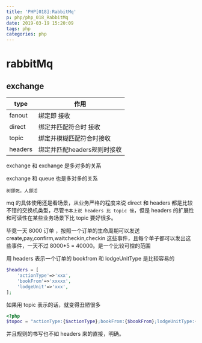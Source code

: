 ```yaml
---
title: 'PHP[018]:RabbitMq'
p: php/php_018_RabbitMq
date: 2019-03-19 15:20:09
tags: php
categories: php 
---
```



# rabbitMq

## exchange
| type    | 作用                        |
|---------|-----------------------------|
| fanout  | 绑定即 接收                 |
| direct  | 绑定并匹配符合时 接收       |
| topic   | 绑定并模糊匹配符合时接收    |
| headers | 绑定并匹配headers规则时接收 |

exchange 和 exchange 是多对多的关系

exchange 和 queue 也是多对多的关系

`树挪死，人挪活`

mq 的具体使用还是看场景，从业务严格的程度来说 direct 和 headers 都是比较不错的交换机类型，尽管`书本上说 headers 比 topic 慢`，但是 headers 的扩展性和可读性在某些业务场景下比 topic 要好很多。

毕竟一天 8000 订单 ，按照一个订单的生命周期可以发送 create,pay,confirm,waitcheckin,checkin 这些事件，且每个单子都可以发出这些事件，一天不过 8000*5 = 40000。是一个比较可控的范围

用 headers 表示一个订单的 bookfrom 和 lodgeUnitType 是比较容易的
```php
$headers = [
    'actionType'=>'xxx',
    'bookFrom'=>'xxxxx',
    'lodgeUnit'=>'xxx',
];
``` 
如果用 topic 表示的话，就变得丑陋很多
```php
<?php
$topoc = "actionType:{$actionType};bookFrom:{$bookFrom};lodgeUnitType:{$lodgeUnitType}";
```
并且规则的书写也不如 headers 来的直接，明确。